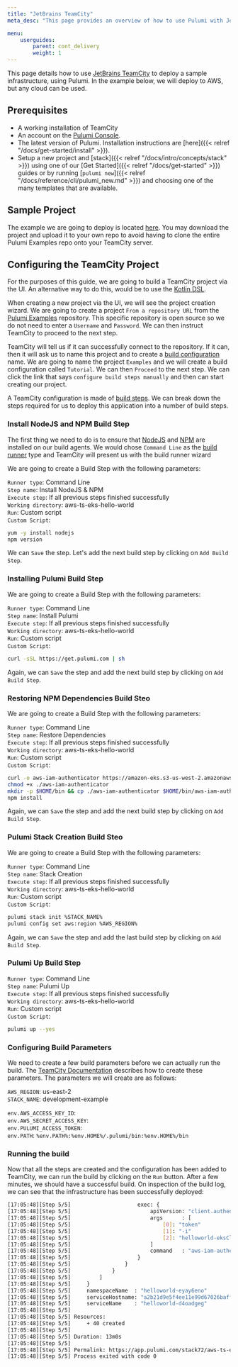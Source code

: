 ```yaml
---
title: "JetBrains TeamCity"
meta_desc: "This page provides an overview of how to use Pulumi with JetBrains TeamCity."

menu:
    userguides:
        parent: cont_delivery
        weight: 1
---
```


This page details how to use [JetBrains TeamCity](https://www.jetbrains.com/teamcity/) to deploy a sample infrastructure, using Pulumi. In the example below, we will deploy to AWS, but any cloud can be used.

## Prerequisites

- A working installation of TeamCity
- An account on the [Pulumi Console](https://app.pulumi.com).
- The latest version of Pulumi. Installation instructions are [here]({{< relref "/docs/get-started/install" >}}).
- Setup a new project and [stack]({{< relref "/docs/intro/concepts/stack" >}}) using one of our
[Get Started]({{< relref "/docs/get-started" >}}) guides or by running [`pulumi new`]({{< relref "/docs/reference/cli/pulumi_new.md" >}})
and choosing one of the many templates that are available.

## Sample Project

The example we are going to deploy is located [here](https://github.com/pulumi/examples/tree/master/aws-ts-hello-fargate).
You may download the project and upload it to your own repo to avoid having to clone the entire Pulumi Examples repo onto
your TeamCity server.

## Configuring the TeamCity Project

For the purposes of this guide, we are going to build a TeamCity project via the UI. An alternative way to do this, would
be to use the [Kotlin DSL](https://www.jetbrains.com/help/teamcity/kotlin-dsl.html).

When creating a new project via the UI, we will see the project creation wizard. We are going to create a project
`From a repository URL` from the [Pulumi Examples](https://github.com/pulumi/examples) repository. This specific
repository is open source so we do not need to enter a `Username` and `Password`. We can then instruct TeamCity to
proceed to the next step.

TeamCity will tell us if it can successfully connect to the repository. If it can, then it will ask us to name this project
and to create a [build configuration](https://www.jetbrains.com/help/teamcity/build-configuration.html) name. We are going to
name the project `Examples` and we will create a build configuration called `Tutorial`. We can then `Proceed` to the next step.
We can click the link that says `configure build steps manually` and then can start creating our project.

A TeamCity configuration is made of [build steps](https://www.jetbrains.com/help/teamcity/configuring-build-steps.html).
We can break down the steps required for us to deploy this application into a number of build steps.

### Install NodeJS and NPM Build Step

The first thing we need to do is to ensure that [NodeJS](https://nodejs.org/en/) and [NPM](https://www.npmjs.com/) are
installed on our build agents. We would chose `Command Line` as the [build runner](https://www.jetbrains.com/help/teamcity/build-runner.html)
type and TeamCity will present us with the build runner wizard

We are going to create a Build Step with the following parameters:

`Runner type`: Command Line<br />
`Step name`: Install NodeJS & NPM<br />
`Execute step`: If all previous steps finished successfully<br />
`Working directory`: aws-ts-eks-hello-world<br />
`Run`: Custom script<br />
`Custom Script`:

```bash
yum -y install nodejs  
npm version
```

We can `Save` the step. Let's add the next build step by clicking on `Add Build Step`.

### Installing Pulumi Build Step

We are going to create a Build Step with the following parameters:

`Runner type`: Command Line<br />
`Step name`: Install Pulumi<br />
`Execute step`: If all previous steps finished successfully<br />
`Working directory`: aws-ts-eks-hello-world<br />
`Run`: Custom script<br />
`Custom Script`:

```bash
curl -sSL https://get.pulumi.com | sh
```

Again, we can `Save` the step and add the next build step by clicking on `Add Build Step`.

### Restoring NPM Dependencies Build Steo

We are going to create a Build Step with the following parameters:

`Runner type`: Command Line<br />
`Step name`: Restore Dependencies<br />
`Execute step`: If all previous steps finished successfully<br />
`Working directory`: aws-ts-eks-hello-world<br />
`Run`: Custom script<br />
`Custom Script`:

```bash
curl -o aws-iam-authenticator https://amazon-eks.s3-us-west-2.amazonaws.com/1.13.7/2019-06-11/bin/linux/amd64/aws-iam-authenticator
chmod +x ./aws-iam-authenticator
mkdir -p $HOME/bin && cp ./aws-iam-authenticator $HOME/bin/aws-iam-authenticator
npm install
```

Again, we can `Save` the step and add the next build step by clicking on `Add Build Step`.

### Pulumi Stack Creation Build Steo

We are going to create a Build Step with the following parameters:

`Runner type`: Command Line<br />
`Step name`: Stack Creation<br />
`Execute step`: If all previous steps finished successfully<br />
`Working directory`: aws-ts-eks-hello-world<br />
`Run`: Custom script<br />
`Custom Script`:

```bash
pulumi stack init %STACK_NAME%
pulumi config set aws:region %AWS_REGION%
```

Again, we can `Save` the step and add the last build step by clicking on `Add Build Step`.

### Pulumi Up Build Step

`Runner type`: Command Line<br />
`Step name`: Pulumi Up<br />
`Execute step`: If all previous steps finished successfully<br />
`Working directory`: aws-ts-eks-hello-world<br />
`Run`: Custom script<br />
`Custom Script`:

```bash
pulumi up --yes
```

### Configuring Build Parameters

We need to create a few build parameters before we can actually run the build. The
[TeamCity Documentation](https://www.jetbrains.com/help/teamcity/configuring-build-parameters.html) describes how to
create these parameters. The parameters we will create are as follows:

`AWS_REGION`: us-east-2<br />
`STACK_NAME`: development-example

`env.AWS_ACCESS_KEY_ID`: <redacted><br />
`env.AWS_SECRET_ACCESS_KEY`: <redacted><br />
`env.PULUMI_ACCESS_TOKEN`: <redacted><br />
`env.PATH`: `%env.PATH%:%env.HOME%/.pulumi/bin:%env.HOME%/bin`

### Running the build

Now that all the steps are created and the configuration has been added to TeamCity, we can run the build by clicking on the
`Run` button. After a few minutes, we should have a successful build. On inspection of the build log, we can see that the
infrastructure has been successfully deployed:

```bash
[17:05:48][Step 5/5]                     exec: {
[17:05:48][Step 5/5]                         apiVersion: "client.authentication.k8s.io/v1alpha1"
[17:05:48][Step 5/5]                         args      : [
[17:05:48][Step 5/5]                             [0]: "token"
[17:05:48][Step 5/5]                             [1]: "-i"
[17:05:48][Step 5/5]                             [2]: "helloworld-eksCluster-c5bd220"
[17:05:48][Step 5/5]                         ]
[17:05:48][Step 5/5]                         command   : "aws-iam-authenticator"
[17:05:48][Step 5/5]                     }
[17:05:48][Step 5/5]                 }
[17:05:48][Step 5/5]             }
[17:05:48][Step 5/5]         ]
[17:05:48][Step 5/5]     }
[17:05:48][Step 5/5]     namespaceName  : "helloworld-eyay6eno"
[17:05:48][Step 5/5]     serviceHostname: "a2b21d9e5f4ee11e99d67026bafffdcc-603547860.us-east-2.elb.amazonaws.com"
[17:05:48][Step 5/5]     serviceName    : "helloworld-d4oadgeg"
[17:05:48][Step 5/5]
[17:05:48][Step 5/5] Resources:
[17:05:48][Step 5/5]     + 40 created
[17:05:48][Step 5/5]
[17:05:48][Step 5/5] Duration: 13m0s
[17:05:48][Step 5/5]
[17:05:48][Step 5/5] Permalink: https://app.pulumi.com/stack72/aws-ts-eks-hello-world/development-example/updates/1
[17:05:48][Step 5/5] Process exited with code 0
```

